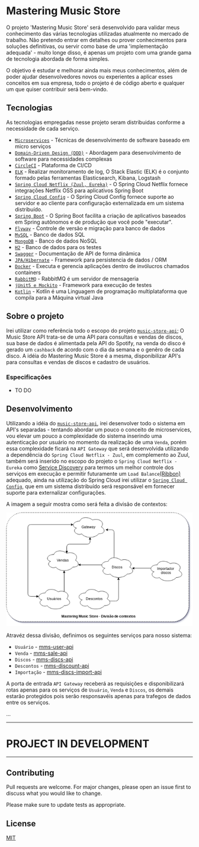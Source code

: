 # Mastering Music Store

O projeto 'Mastering Music Store' será desenvolvido para validar meus conhecimento das várias tecnologias 
utilizadas atualmente no mercado de trabalho. Não pretendo entrar em detalhes ou prover conhecimentos para soluções definitivas, ou servir como base de uma 'implementação adequada' - muito longe disso, é apenas um projeto com uma grande gama de tecnologia abordada de forma simples.

O objetivo é estudar e melhorar ainda mais meus conhecimentos, além de poder ajudar desenvolvedores novos ou 
experientes a aplicar esses conceitos em sua empresa, todo o projeto é de código aberto e qualquer um que quiser 
contribuir será bem-vindo.

## Tecnologias

 As tecnologias empregadas nesse projeto seram distribuidas conforme a necessidade de cada serviço.

 - [`Microservices`](https://www.infoq.com/br/articles/microservices-intro/) - Técnicas de desenvolvimento de software baseado em micro serviços
 - [`Domain-Driven Design (DDD)`](https://en.wikipedia.org/wiki/Domain-driven_design) - Abordagem para desenvolvimento de software para necessidades complexas
 - [`CircleCI`](https://circleci.com) - Plataforma de CI/CD
 - [`ELK`](https://www.elastic.co/elk-stack) - Realizar monitoramento de log, O Stack Elastic (ELK) é o conjunto formado pelas ferramentas Elasticsearch, Kibana, Logstash
 - [`Spring Cloud Netflix (Zuul, Eureka)`](https://spring.io/projects/spring-cloud-netflix) - O Spring Cloud Netflix fornece integrações Netflix OSS para aplicativos Spring Boot 
  - [`Spring Cloud Config`](https://spring.io/projects/spring-cloud-config) - O Spring Cloud Config fornece suporte ao servidor e ao cliente para configuração externalizada em um sistema distribuído.
 - [`Spring Boot`](https://spring.io) - O Spring Boot facilita a criação de aplicativos baseados em Spring autônomos e de produção que você pode "executar".
 - [`Flyway`](https://flywaydb.org) - Controle de versão e migração para banco de dados
 - [`MySQL`](https://www.mysql.com) - Banco de dados SQL
 - [`MongoDB`](https://www.mongodb.com) - Banco de dados NoSQL
 - [`H2`](https://www.h2database.com) - Banco de dados para os testes
 - [`Swagger`](https://swagger.io) - Documentação de API de forma dinâmica
 - [`JPA/Hibernate`](https://hibernate.org/orm/) - Framework para persistencia de dados / ORM
 - [`Docker`](https://www.docker.com) - Executa e gerencia aplicações dentro de invólucros chamados containers
 - [`RabbitMQ`](https://www.rabbitmq.com) - RabbitMQ é um servidor de mensageria
 - [`jUnit5 e Mockito`](https://junit.org/junit5/) - Framework para execução de testes
 - [`Kotlin`](https://kotlinlang.org) - Kotlin é uma Linguagem de programação multiplataforma que compila para a Máquina virtual Java

## Sobre o projeto

Irei utilizar como referência todo o escopo do projeto [`music-store-api`](https://github.com/gbzarelli/music-store-api); O Music Store API trata-se de uma API para consultas e vendas de discos, sua base de dados é alimentada pela API do Spotify, na venda do disco é gerado um `cashback` de acordo com o dia da semana e o genêro de cada disco. A idéia do Mastering Music Store é a mesma, disponibilizar API's para consultas e vendas de discos e cadastro de usuários.

### Especificações

- TO DO

## Desenvolvimento

Utilizando a idéia do [`music-store-api`](https://github.com/gbzarelli/music-store-api), irei desenvolver todo o sistema em API's separadas - tentando abordar um pouco o conceito de microservices, vou elevar um pouco a complexidade do sistema inserindo uma autenticação por usuário no momento da realização de uma `Venda`, porém essa complexidade ficará na `API Gateway` que será desenvolvida utilizando a dependência do `Spring Cloud Netflix - Zuul`, em complemento ao Zuul, também será inserido no escopo do projeto o `Spring Cloud Netflix - Eureka` como [Service Discovery](https://microservices.io/patterns/server-side-discovery.html) para termos um melhor controle dos serviços em execução e permitir futuramente um `Load Balance`[(Ribbon)](https://spring.io/guides/gs/client-side-load-balancing/) adequado, ainda na utilização do Spring Cloud irei utilizar o [`Spring Cloud Config`](https://spring.io/projects/spring-cloud-config), que em um sistema distribuído será responsável em fornecer suporte para externalizar configurações.

A imagem a seguir mostra como será feita a divisão de contextos:

<img src="./images/contexts.png"/>

Atravéz dessa divisão, definimos os seguintes serviços para nosso sistema:

- `Usuário` - [mms-user-api](./mms-user-api)
- `Venda` - [mms-sale-api](./mms-sale-api)
- `Discos` - [mms-discs-api](./mms-discs-api)
- `Descontos` - [mms-discount-api](./mms-discount-api)
- `Importação` - [mms-discs-import-api](./mms-discs-import-api)

A porta de entrada `API Gateway` receberá as requisições e disponibilizará rotas apenas para os serviços de `Usuário`, `Venda` e `Discos`, os demais estarão protegidos pois serão responsavéis apenas para trafegos de dados entre os serviços.

...

_______________________

# PROJECT IN DEVELOPMENT

_______________________

## Contributing
Pull requests are welcome. For major changes, please open an issue first to discuss what you would like to change.

Please make sure to update tests as appropriate.

## License
[MIT](https://choosealicense.com/licenses/mit/)
